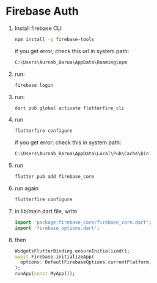 # Firebase Auth

<ol>
<li> Install firebase CLI </li>

```bash
npm install -g firebase-tools
```

if you get error, check this url in system path:

```txt
C:\Users\Aurnab_Barua\AppData\Roaming\npm
```
<li> run: </li>

```bash
firebase login
```

<li> run:
</li>

```bash
dart pub global activate flutterfire_cli
```


<li> run </li>

```bash
flutterfire configure
```
if you get error: check this in system path:

```txt
C:\Users\Aurnab_Barua\AppData\Local\Pub\Cache\bin
```

<li> run </li>

```bash
flutter pub add firebase_core
```

<li> run again </li>

```bash
flutterfire configure
```

<li> in lib/main.dart file, write </li>

```dart
import 'package:firebase_core/firebase_core.dart';
import 'firebase_options.dart';
```

<li> then </li>

```dart
WidgetsFlutterBinding.ensureInitialized();
await Firebase.initializeApp(
  options: DefaultFirebaseOptions.currentPlatform,
);
runApp(const MyApp());
```
</ol>

